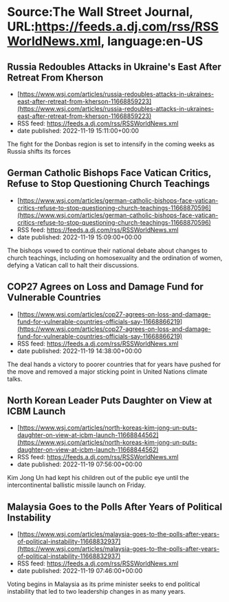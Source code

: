 # Source:The Wall Street Journal, URL:https://feeds.a.dj.com/rss/RSSWorldNews.xml, language:en-US

## Russia Redoubles Attacks in Ukraine's East After Retreat From Kherson
 - [https://www.wsj.com/articles/russia-redoubles-attacks-in-ukraines-east-after-retreat-from-kherson-11668859223](https://www.wsj.com/articles/russia-redoubles-attacks-in-ukraines-east-after-retreat-from-kherson-11668859223)
 - RSS feed: https://feeds.a.dj.com/rss/RSSWorldNews.xml
 - date published: 2022-11-19 15:11:00+00:00

The fight for the Donbas region is set to intensify in the coming weeks as Russia shifts its forces

## German Catholic Bishops Face Vatican Critics, Refuse to Stop Questioning Church Teachings
 - [https://www.wsj.com/articles/german-catholic-bishops-face-vatican-critics-refuse-to-stop-questioning-church-teachings-11668870596](https://www.wsj.com/articles/german-catholic-bishops-face-vatican-critics-refuse-to-stop-questioning-church-teachings-11668870596)
 - RSS feed: https://feeds.a.dj.com/rss/RSSWorldNews.xml
 - date published: 2022-11-19 15:09:00+00:00

The bishops vowed to continue their national debate about changes to church teachings, including on homosexuality and the ordination of women, defying a Vatican call to halt their discussions.

## COP27 Agrees on Loss and Damage Fund for Vulnerable Countries
 - [https://www.wsj.com/articles/cop27-agrees-on-loss-and-damage-fund-for-vulnerable-countries-officials-say-11668866219](https://www.wsj.com/articles/cop27-agrees-on-loss-and-damage-fund-for-vulnerable-countries-officials-say-11668866219)
 - RSS feed: https://feeds.a.dj.com/rss/RSSWorldNews.xml
 - date published: 2022-11-19 14:38:00+00:00

The deal hands a victory to poorer countries that for years have pushed for the move and removed a major sticking point in United Nations climate talks.

## North Korean Leader Puts Daughter on View at ICBM Launch
 - [https://www.wsj.com/articles/north-koreas-kim-jong-un-puts-daughter-on-view-at-icbm-launch-11668844562](https://www.wsj.com/articles/north-koreas-kim-jong-un-puts-daughter-on-view-at-icbm-launch-11668844562)
 - RSS feed: https://feeds.a.dj.com/rss/RSSWorldNews.xml
 - date published: 2022-11-19 07:56:00+00:00

Kim Jong Un had kept his children out of the public eye until the intercontinental ballistic missile launch on Friday.

## Malaysia Goes to the Polls After Years of Political Instability
 - [https://www.wsj.com/articles/malaysia-goes-to-the-polls-after-years-of-political-instability-11668832937](https://www.wsj.com/articles/malaysia-goes-to-the-polls-after-years-of-political-instability-11668832937)
 - RSS feed: https://feeds.a.dj.com/rss/RSSWorldNews.xml
 - date published: 2022-11-19 07:46:00+00:00

Voting begins in Malaysia as its prime minister seeks to end political instability that led to two leadership changes in as many years.

